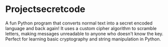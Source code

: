 # Projectsecretcode
A fun Python program that converts normal text into a secret encoded language and back again! It uses a custom cipher algorithm to scramble letters, making messages unreadable to anyone who doesn't know the key. Perfect for learning basic cryptography and string manipulation in Python.
